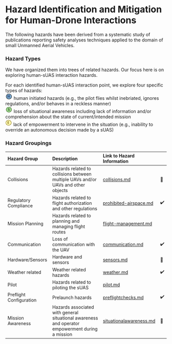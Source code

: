 # Hazard Identification and Mitigation for Human-Drone Interactions

The following hazards have been derived from a systematic study of publications reporting safety analyses techniques applied to the domain of small Unmanned Aerial Vehicles. 

### Hazard Types

We have organized them into trees of related hazards. Our focus here is on exploring human-sUAS interaction hazards. 

For each identified human-sUAS interaction point, we explore four specific types of hazards: 
<br>![](human-interaction-hazards/icons/h-icon.PNG) human initiated hazards (e.g., the pilot flies whilst inebriated, ignores regulations, and/or behaves in a reckless manner)
<br> ![](human-interaction-hazards/icons/s-icon.PNG) loss of situational awareness including lack of information and/or comprehension about the state of current/intended mission 
<br> ![](human-interaction-hazards/icons/e-icon.PNG) lack of empowerment to intervene in the situation (e.g., inability to override an autonomous decision made by a sUAS)

### Hazard Groupings

| Hazard Group | Description |Link to Hazard Information ||
|:--|:--| :--|:--|
|Collisions| Hazards related to collisions between multiple UAVs and/or UAVs and other objects|[collisions.md](human-interaction-hazards/collisions.md)|:construction:|
|Regulatory Compliance| Hazards related to flight authorization and other regulations|[prohibited-airspace.md](human-interaction-hazards/prohibited-airspace.md)|:heavy_check_mark:|
|Mission Planning| Hazards related to planning and managing flight routes |[flight-management.md](human-interaction-hazards/flight-management.md)||
|Communication| Loss of communication with the UAV |[communication.md](human-interaction-hazards/communication.md)|:heavy_check_mark:||
|Hardware/Sensors| Hardware and sensors |[sensors.md](human-interaction-hazards/sensors.md)|:construction:|
|Weather related| Weather related hazards |[weather.md](human-interaction-hazards/weather.md)|:heavy_check_mark:||
|Pilot| Hazards related to piloting the sUAS |[pilot.md](human-interaction-hazards/pilot.md)||
|Preflight Configuration|Prelaunch hazards|[preflightchecks.md](human-interaction-hazards/preflightchecks.md)|:heavy_check_mark:|
|Mission Awareness|Hazards associated with general situational awareness and operator empowerment during a mission| [situationalawareness.md](human-interaction-hazards/situationalawareness.md)|:construction:|




